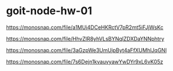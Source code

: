 # goit-node-hw-01

https://monosnap.com/file/a1MUi4DCeHKRctV7pR2mt5iFJjWsKc

https://monosnap.com/file/HhvZlR8yhVLsBYNqlZDXDaYNNphtry

https://monosnap.com/file/3aGzpWe3UmUipByt4aFfXUMhlJqGNl

https://monosnap.com/file/7s6Dejn1kvauvyawYwDYr9xL6vK05z
